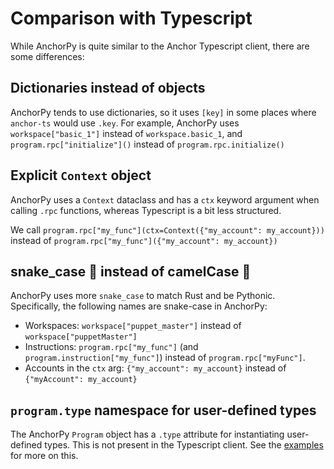 # Comparison with Typescript

While AnchorPy is quite similar to the Anchor Typescript client,
there are some differences:

## Dictionaries instead of objects

AnchorPy tends to use dictionaries, so it uses `[key]` in some places where
`anchor-ts` would use `.key`.
For example, AnchorPy uses `workspace["basic_1"]` instead of `workspace.basic_1`,
and `program.rpc["initialize"]()` instead of `program.rpc.initialize()`

## Explicit `Context` object

AnchorPy uses a `Context` dataclass and has a `ctx` keyword argument when
calling `.rpc` functions, whereas Typescript is a bit less structured.

We call `program.rpc["my_func"](ctx=Context({"my_account": my_account}))`
instead of `program.rpc["my_func"]({"my_account": my_account})`

## snake_case 🐍 instead of camelCase 🐪

AnchorPy uses more `snake_case` to match Rust and be Pythonic.
Specifically, the following names are snake-case in AnchorPy:

- Workspaces: `workspace["puppet_master"]` instead of `workspace["puppetMaster"]`
- Instructions: `program.rpc["my_func"]` (and `program.instruction["my_func"]`) instead of 
`program.rpc["myFunc"]`.
- Accounts in the `ctx` arg: `{"my_account": my_account}` instead of `{"myAccount": my_account}`

## `program.type` namespace for user-defined types

The AnchorPy `Program` object has a `.type` attribute for instantiating user-defined types. This is not present in
the Typescript client. See the [examples](examples.md) for more on this.
